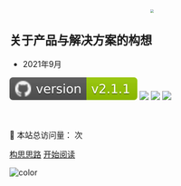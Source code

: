 <div align="center"><img src="https://z3.ax1x.com/2021/09/08/hTIpr9.png"  style="zoom: 38%;" /></div>

## 关于产品与解决方案的构想

- 2021年9月

![](_media/version-v2.1.svg)
<img src="https://img.shields.io/badge/coverage-83%25-blue?logo=GitHub%20Sponsors.svg"> 
<img src="https://img.shields.io/badge/product-designing-bri?logo=webflow.svg">
<img src="https://img.shields.io/badge/license-MIT-green?logo=Lamborghini.svg">

<br>

<br>

<span id="busuanzi_container_site_pv">
    👀 本站总访问量：<span id="busuanzi_value_site_pv"></span> 次
</span>
<span id="busuanzi_container_site_uv" style='display:none'>
    | 🚴‍♂️ 本站总访客数：<span id="busuanzi_value_site_uv"></span> 人
</span>

<br>

[构思思路](/README)
[开始阅读](/Advisory/FinTech/影响未来金融行业的七大科技要素)



<!-- 背景色 -->
![color](#fff)


